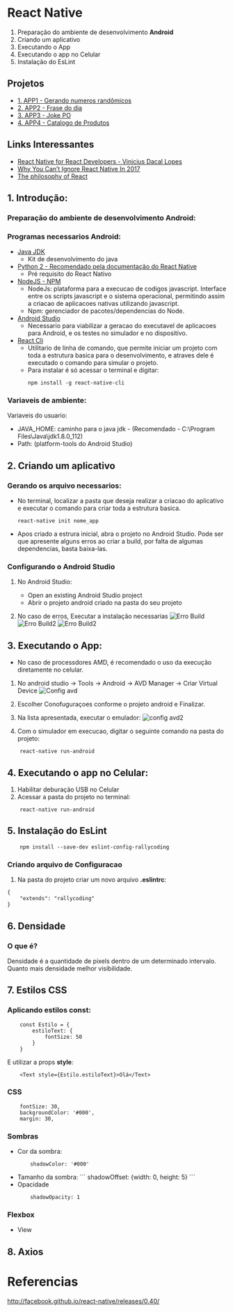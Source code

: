 # React Native

1. Preparação do ambiente de desenvolvimento **Android**
2. Criando um aplicativo
3. Executando o App
4. Executando o app no Celular
5. Instalação do EsLint

## Projetos

* [1. APP1 - Gerando numeros randômicos]()
* [2. APP2 - Frase do dia]()
* [3. APP3 - Joke PO]()
* [4. APP4 - Catalogo de Produtos]()

## Links Interessantes
* [React Native for React Developers - Vinicius Dacal Lopes](https://blog.coderockr.com/react-native-for-react-developers-769cca5ca6cc#.lt7xkms4h)
* [Why You Can’t Ignore React Native In 2017](https://medium.com/jetruby/why-you-cant-ignore-react-native-in-2017-5af27ddfdfc4#.3ds0d9f39)
* [The philosophy of React](https://medium.com/@malinnaleach/the-philosophy-of-react-e2c126c61af3#.8m03kaz8x)


## 1. Introdução:

### Preparação do ambiente de desenvolvimento Android:
### Programas necessarios Android:
* [Java JDK](http://www.oracle.com/technetwork/java/javase/downloads/jdk8-downloads-2133151.html?ssSourceSiteId=otnpt)
    * Kit de desenvolvimento do java
* [Python 2 - Recomendado pela documentação do React Native](https://www.python.org/)
    * Pré requisito do React Nativo
* [NodeJS - NPM](https://nodejs.org/en/)
    * NodeJs: plataforma para a execucao de codigos javascript. Interface entre os scripts javascript e o sistema operacional, permitindo assim a criacao de aplicacoes nativas utilizando javascript.
    * Npm: gerenciador de pacotes/dependencias do Node.
* [Android Studio](https://developer.android.com/studio/index.html)
    * Necessario para viabilizar a geracao do executavel de aplicacoes para Android, e os testes no simulador e no dispositivo.
* [React Cli](https://www.npmjs.com/package/react-native-cli)
    * Utilitario de linha de comando, que permite iniciar um projeto com toda a estrutura basica para o desenvolvimento, e atraves dele é executado o comando para simular o projeto.
    * Para instalar é só acessar o terminal e digitar:
        ```
        npm install -g react-native-cli
        ```

### Variaveis de ambiente:
Variaveis do usuario:
* JAVA_HOME: caminho para o java jdk - (Recomendado - C:\Program Files\Java\jdk1.8.0_112) 
* Path: (platform-tools do Android Studio)


## 2. Criando um aplicativo
### Gerando os arquivo necessarios:
* No terminal, localizar a pasta que deseja realizar a criacao do aplicativo e executar o comando para criar toda a estrutura basica.
    ```
    react-native init nome_app
    ```

* Apos criado a estrura inicial, abra o projeto no Android Studio. 
Pode ser que apresente alguns erros ao criar a build, por falta de algumas dependencias, basta baixa-las.

### Configurando o Android Studio
1. No Android Studio:
    * Open an existing Android Studio project 
    * Abrir o projeto android criado na pasta do seu projeto

2. No caso de erros,  Executar a instalação necessarias
![Erro Build](https://github.com/nurycaroline/estudo_react_native/blob/master/screen%20shots/Erro%20build.png)
![Erro Build2](https://github.com/nurycaroline/estudo_react_native/blob/master/screen%20shots/Erro%20build2.png)
![Erro Build2](https://github.com/nurycaroline/estudo_react_native/blob/master/screen%20shots/build%20OK.png)

## 3. Executando o App:
* No caso de processdores AMD, é recomendado o uso da execução diretamente no celular.

1. No android studio -> Tools -> Android -> AVD Manager -> Criar Virtual Device
![Config avd](https://github.com/nurycaroline/estudo_react_native/blob/master/screen%20shots/config%20avd.png)

2. Escolher Conofuguraçoes conforme o projeto android e Finalizar.

3. Na lista apresentada, executar o emulador:
![config avd2](https://github.com/nurycaroline/estudo_react_native/blob/master/screen%20shots/config%20avd%202.png)

4. Com o simulador em execucao, digitar o seguinte comando na pasta do projeto:
```
    react-native run-android
```

## 4. Executando o app no Celular:
1. Habilitar deburação USB no Celular
2. Acessar a pasta do projeto no terminal:

```
    react-native run-android
```  

## 5. Instalação do EsLint
```
    npm install --save-dev eslint-config-rallycoding
```

### Criando arquivo de Configuracao
1. Na pasta do projeto criar um novo arquivo **.eslintrc**:
``` 
{
    "extends": "rallycoding"
}
``` 

## 6. Densidade
### O que é? 
Densidade é a quantidade de pixels dentro de um determinado intervalo.
Quanto mais densidade melhor visibilidade.


## 7. Estilos CSS
### Aplicando estilos const:
``` 
    const Estilo = {
        estiloText: {
            fontSize: 50
        }
    }
``` 

E utilizar a props **style**:
``` 
    <Text style={Estilo.estiloText}>Olá</Text>
``` 

### CSS

```
    fontSize: 30,
    backgroundColor: '#000',
    margin: 30, 
```

### Sombras
* Cor da sombra:
    ```
        shadowColor: '#000'
    ```
* Tamanho da sombra:
    ´´´
        shadowOffset: {width: 0, height: 5}
    ´´´
* Opacidade
    ```
        shadowOpacity: 1
    ```

### Flexbox
* View

## 8. Axios




# Referencias 
http://facebook.github.io/react-native/releases/0.40/
